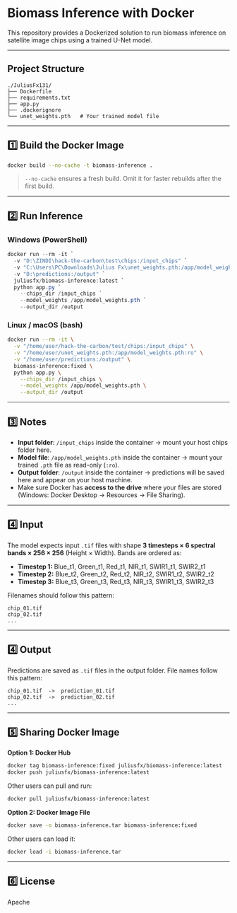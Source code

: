 # Biomass Inference with Docker

This repository provides a Dockerized solution to run biomass inference on satellite image chips using a trained U-Net model.

---

## Project Structure

```
./JuliusFx131/
├── Dockerfile
├── requirements.txt
├── app.py
├── .dockerignore
└── unet_weights.pth   # Your trained model file
```

---

## 1️⃣ Build the Docker Image

```bash
docker build --no-cache -t biomass-inference .
```

> `--no-cache` ensures a fresh build. Omit it for faster rebuilds after the first build.

---

## 2️⃣ Run Inference

### Windows (PowerShell)

```powershell
docker run --rm -it `
  -v "D:\ZINDI\hack-the-carbon\test\chips:/input_chips" `
  -v "C:\Users\PC\Downloads\Julius Fx\unet_weights.pth:/app/model_weights.pth:ro" `
  -v "D:\predictions:/output" `
  juliusfx/biomass-inference:latest `
  python app.py `
    --chips_dir /input_chips `
    --model_weights /app/model_weights.pth `
    --output_dir /output
```

### Linux / macOS (bash)

```bash
docker run --rm -it \
  -v "/home/user/hack-the-carbon/test/chips:/input_chips" \
  -v "/home/user/unet_weights.pth:/app/model_weights.pth:ro" \
  -v "/home/user/predictions:/output" \
  biomass-inference:fixed \
  python app.py \
    --chips_dir /input_chips \
    --model_weights /app/model_weights.pth \
    --output_dir /output
```

---

## 3️⃣ Notes

* **Input folder**: `/input_chips` inside the container → mount your host chips folder here.
* **Model file**: `/app/model_weights.pth` inside the container → mount your trained `.pth` file as read-only (`:ro`).
* **Output folder**: `/output` inside the container → predictions will be saved here and appear on your host machine.
* Make sure Docker has **access to the drive** where your files are stored (Windows: Docker Desktop → Resources → File Sharing).

---

## 4️⃣ Input

The model expects input `.tif` files with shape **3 timesteps × 6 spectral bands × 256 × 256** (Height × Width). Bands are ordered as:  

- **Timestep 1:** Blue_t1, Green_t1, Red_t1, NIR_t1, SWIR1_t1, SWIR2_t1  
- **Timestep 2:** Blue_t2, Green_t2, Red_t2, NIR_t2, SWIR1_t2, SWIR2_t2  
- **Timestep 3:** Blue_t3, Green_t3, Red_t3, NIR_t3, SWIR1_t3, SWIR2_t3  

Filenames should follow this pattern:  

```
chip_01.tif
chip_02.tif
...
```

---

## 4️⃣ Output

Predictions are saved as `.tif` files in the output folder. File names follow this pattern:

```
chip_01.tif  ->  prediction_01.tif
chip_02.tif  ->  prediction_02.tif
...
```

---

## 5️⃣ Sharing Docker Image

**Option 1: Docker Hub**

```bash
docker tag biomass-inference:fixed juliusfx/biomass-inference:latest
docker push juliusfx/biomass-inference:latest
```

Other users can pull and run:

```bash
docker pull juliusfx/biomass-inference:latest
```

**Option 2: Docker Image File**

```bash
docker save -o biomass-inference.tar biomass-inference:fixed
```

Other users can load it:

```bash
docker load -i biomass-inference.tar
```

---

## 6️⃣ License

Apache

